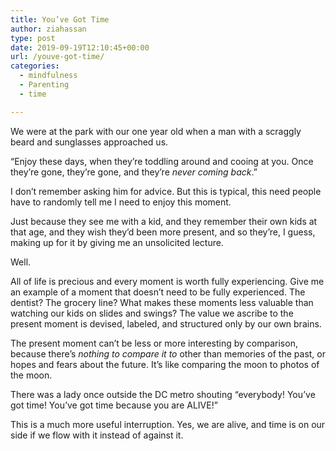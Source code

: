 ```yaml
---
title: You’ve Got Time
author: ziahassan
type: post
date: 2019-09-19T12:10:45+00:00
url: /youve-got-time/
categories:
  - mindfulness
  - Parenting
  - time

---
```

We were at the park with our one year old when a man with a scraggly beard and sunglasses approached us.

“Enjoy these days, when they&#8217;re toddling around and cooing at you. Once they&#8217;re gone, they&#8217;re gone, and they&#8217;re _never coming back_.”

I don&#8217;t remember asking him for advice. But this is typical, this need people have to randomly tell me I need to enjoy this moment.

Just because they see me with a kid, and they remember their own kids at that age, and they wish they&#8217;d been more present, and so they&#8217;re, I guess, making up for it by giving me an unsolicited lecture.

Well.

All of life is precious and every moment is worth fully experiencing. Give me an example of a moment that doesn&#8217;t need to be fully experienced. The dentist? The grocery line? What makes these moments less valuable than watching our kids on slides and swings? The value we ascribe to the present moment is devised, labeled, and structured only by our own brains.

The present moment can&#8217;t be less or more interesting by comparison, because there&#8217;s _nothing to compare it to_ other than memories of the past, or hopes and fears about the future. It&#8217;s like comparing the moon to photos of the moon.

There was a lady once outside the DC metro shouting “everybody! You&#8217;ve got time! You&#8217;ve got time because you are ALIVE!”

This is a much more useful interruption. Yes, we are alive, and time is on our side if we flow with it instead of against it.
